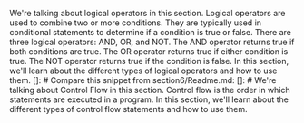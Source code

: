 We're talking about logical operators in this section. Logical operators are used to combine two or more conditions. They are typically used in conditional statements to determine if a condition is true or false. There are three logical operators: AND, OR, and NOT. The AND operator returns true if both conditions are true. The OR operator returns true if either condition is true. The NOT operator returns true if the condition is false. In this section, we'll learn about the different types of logical operators and how to use them.
[]: # Compare this snippet from section6/Readme.md:
[]: # We're talking about Control Flow in this section. Control flow is the order in which statements are executed in a program. In this section, we'll learn about the different types of control flow statements and how to use them.